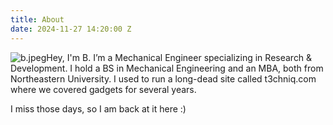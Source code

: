 ```yaml
---
title: About
date: 2024-11-27 14:20:00 Z
---
```


![b.jpeg](/uploads/b.jpeg)Hey, I'm B. I’m a Mechanical Engineer specializing in Research & Development. I hold a BS in Mechanical Engineering and an MBA, both from Northeastern University.
I used to run a long-dead site called t3chniq.com where we covered gadgets for several years.

I miss those days, so I am back at it here :)
